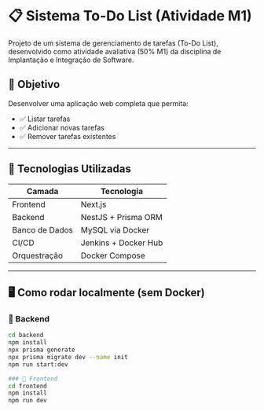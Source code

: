 # 📋 Sistema To-Do List (Atividade M1)

Projeto de um sistema de gerenciamento de tarefas (To-Do List), desenvolvido como atividade avaliativa (50% M1) da disciplina de Implantação e Integração de Software.

## 🎯 Objetivo

Desenvolver uma aplicação web completa que permita:
- ✅ Listar tarefas
- ✅ Adicionar novas tarefas
- ✅ Remover tarefas existentes

---

## 🧱 Tecnologias Utilizadas

| Camada         | Tecnologia           |
|----------------|----------------------|
| Frontend       | Next.js              |
| Backend        | NestJS + Prisma ORM  |
| Banco de Dados | MySQL via Docker     |
| CI/CD          | Jenkins + Docker Hub |
| Orquestração   | Docker Compose       |

---

## 🖥️ Como rodar localmente (sem Docker)

### 🔹 Backend

```bash
cd backend
npm install
npx prisma generate
npx prisma migrate dev --name init
npm run start:dev

### 🔹 Frontend
cd frontend
npm install
npm run dev
